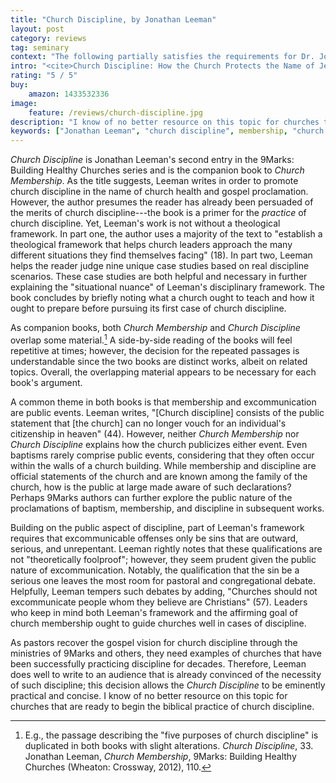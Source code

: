 ```yaml
---
title: "Church Discipline, by Jonathan Leeman"
layout: post
category: reviews
tag: seminary
context: "The following partially satisfies the requirements for Dr. Jonathan Leeman's Local Church Doctrine & Practice class at Southeastern Baptist Theological Seminary."
intro: "<cite>Church Discipline: How the Church Protects the Name of Jesus</cite>. By Jonathan Leeman. 9Marks: Building Healthy Churches. Wheaton: Crossway, 2012, 143 pp., $14.99."
rating: "5 / 5"
buy:
    amazon: 1433532336
image:
    feature: /reviews/church-discipline.jpg
description: "I know of no better resource on this topic for churches that are ready to begin the biblical practice of church discipline."
keywords: ["Jonathan Leeman", "church discipline", membership, "church health", church, ecclesiology, 9Marks]
---
```


_Church Discipline_ is Jonathan Leeman's second entry in the 9Marks: Building Healthy Churches series and is the companion book to _Church Membership_. As the title suggests, Leeman writes in order to promote church discipline in the name of church health and gospel proclamation. However, the author presumes the reader has already been persuaded of the merits of church discipline---the book is a primer for the _practice_ of church discipline. Yet, Leeman's work is not without a theological framework. In part one, the author uses a majority of the text to "establish a theological framework that helps church leaders approach the many different situations they find themselves facing" (18). In part two, Leeman helps the reader judge nine unique case studies based on real discipline scenarios. These case studies are both helpful and necessary in further explaining the "situational nuance" of Leeman's disciplinary framework. The book concludes by briefly noting what a church ought to teach and how it ought to prepare before pursuing its first case of church discipline.

As companion books, both _Church Membership_ and _Church Discipline_ overlap some material.[^A7-1] A side-by-side reading of the books will feel repetitive at times; however, the decision for the repeated passages is understandable since the two books are distinct works, albeit on related topics. Overall, the overlapping material appears to be necessary for each book's argument.

[^A7-1]: E.g., the passage describing the "five purposes of church discipline" is duplicated in both books with slight alterations. _Church Discipline_, 33. Jonathan Leeman, _Church Membership_, 9Marks: Building Healthy Churches (Wheaton: Crossway, 2012), 110.

A common theme in both books is that membership and excommunication are public events. Leeman writes, "[Church discipline] consists of the public statement that [the church] can no longer vouch for an individual's citizenship in heaven" (44). However, neither _Church Membership_ nor _Church Discipline_ explains how the church publicizes either event. Even baptisms rarely comprise public events, considering that they often occur within the walls of a church building. While membership and discipline are official statements of the church and are known among the family of the church, how is the public at large made aware of such declarations? Perhaps 9Marks authors can further explore the public nature of the proclamations of baptism, membership, and discipline in subsequent works.

Building on the public aspect of discipline, part of Leeman's framework requires that excommunicable offenses only be sins that are outward, serious, and unrepentant. Leeman rightly notes that these qualifications are not "theoretically foolproof"; however, they seem prudent given the public nature of excommunication. Notably, the qualification that the sin be a serious one leaves the most room for pastoral and congregational debate. Helpfully, Leeman tempers such debates by adding, "Churches should not excommunicate people whom they believe are Christians" (57). Leaders who keep in mind both Leeman's framework and the affirming goal of church membership ought to guide churches well in cases of discipline.

As pastors recover the gospel vision for church discipline through the ministries of 9Marks and others, they need examples of churches that have been successfully practicing discipline for decades. Therefore, Leeman does well to write to an audience that is already convinced of the necessity of such discipline; this decision allows the _Church Discipline_ to be eminently practical and concise. I know of no better resource on this topic for churches that are ready to begin the biblical practice of church discipline.
